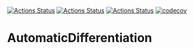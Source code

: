 [![Actions Status](https://github.com/JanBrekelmans/AutomaticDifferentiation/workflows/MacOs/badge.svg)](https://github.com/JanBrekelmans/AutomaticDifferentiation/actions)
[![Actions Status](https://github.com/JanBrekelmans/AutomaticDifferentiation/workflows/Windows/badge.svg)](https://github.com/JanBrekelmans/AutomaticDifferentiation/actions)
[![Actions Status](https://github.com/JanBrekelmans/AutomaticDifferentiation/workflows/Ubuntu/badge.svg)](https://github.com/JanBrekelmans/AutomaticDifferentiation/actions)
[![codecov](https://codecov.io/gh/JanBrekelmans/AutomaticDifferentiation/graph/badge.svg?token=F30MMNG9UB)](https://codecov.io/gh/JanBrekelmans/AutomaticDifferentiation)
# AutomaticDifferentiation
